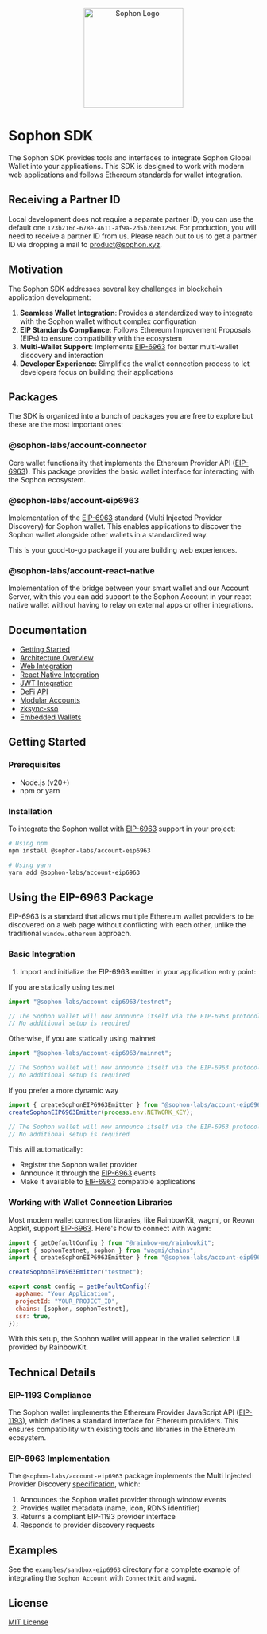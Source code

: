 <p align="center">
    <img width="200" src="https://portal.sophon.xyz/img/logo-sophon.svg" alt="Sophon Logo">
</p>

# Sophon SDK

The Sophon SDK provides tools and interfaces to integrate Sophon Global Wallet into your applications. This SDK is designed to work with modern web applications and follows Ethereum standards for wallet integration.

## Receiving a Partner ID

Local development does not require a separate partner ID, you can use the default one `123b216c-678e-4611-af9a-2d5b7b061258`. For production, you will need to receive a partner ID from us. Please reach out to us to get a partner ID via dropping a mail to [product@sophon.xyz](mailto:product@sophon.xyz).

## Motivation

The Sophon SDK addresses several key challenges in blockchain application development:

1. **Seamless Wallet Integration**: Provides a standardized way to integrate with the Sophon wallet without complex configuration
2. **EIP Standards Compliance**: Follows Ethereum Improvement Proposals (EIPs) to ensure compatibility with the ecosystem
3. **Multi-Wallet Support**: Implements [EIP-6963](https://eips.ethereum.org/EIPS/eip-6963) for better multi-wallet discovery and interaction
4. **Developer Experience**: Simplifies the wallet connection process to let developers focus on building their applications

## Packages

The SDK is organized into a bunch of packages you are free to explore but these are the most important ones:

### @sophon-labs/account-connector

Core wallet functionality that implements the Ethereum Provider API ([EIP-6963](https://eips.ethereum.org/EIPS/eip-6963)). This package provides the basic wallet interface for interacting with the Sophon ecosystem.

### @sophon-labs/account-eip6963

Implementation of the [EIP-6963](https://eips.ethereum.org/EIPS/eip-6963) standard (Multi Injected Provider Discovery) for Sophon wallet. This enables applications to discover the Sophon wallet alongside other wallets in a standardized way.

This is your good-to-go package if you are building web experiences.

### @sophon-labs/account-react-native

Implementation of the bridge between your smart wallet and our Account Server, with this you can add support to the Sophon Account in your react native wallet without having to relay on external apps or other integrations.

## Documentation

- [Getting Started](#getting-started)
- [Architecture Overview](./docs/architecture.md)
- [Web Integration](./docs/web.md)
- [React Native Integration](./docs/react-native.md)
- [JWT Integration](./docs/jwt.md)
- [DeFi API](./docs/de-fi.md)
- [Modular Accounts](./docs/modular-accounts.md)
- [zksync-sso](./docs/zksync-sso.md)
- [Embedded Wallets](./docs/embedded-wallets.md)

## Getting Started

### Prerequisites

- Node.js (v20+)
- npm or yarn

### Installation

To integrate the Sophon wallet with [EIP-6963](https://eips.ethereum.org/EIPS/eip-6963) support in your project:

```bash
# Using npm
npm install @sophon-labs/account-eip6963

# Using yarn
yarn add @sophon-labs/account-eip6963
```

## Using the EIP-6963 Package

EIP-6963 is a standard that allows multiple Ethereum wallet providers to be discovered on a web page without conflicting with each other, unlike the traditional `window.ethereum` approach.

### Basic Integration

1. Import and initialize the EIP-6963 emitter in your application entry point:

If you are statically using testnet

```javascript
import "@sophon-labs/account-eip6963/testnet";

// The Sophon wallet will now announce itself via the EIP-6963 protocol
// No additional setup is required
```

Otherwise, if you are statically using mainnet

```javascript
import "@sophon-labs/account-eip6963/mainnet";

// The Sophon wallet will now announce itself via the EIP-6963 protocol
// No additional setup is required
```

If you prefer a more dynamic way

```javascript
import { createSophonEIP6963Emitter } from "@sophon-labs/account-eip6963";
createSophonEIP6963Emitter(process.env.NETWORK_KEY);

// The Sophon wallet will now announce itself via the EIP-6963 protocol
// No additional setup is required
```

This will automatically:

- Register the Sophon wallet provider
- Announce it through the [EIP-6963](https://eips.ethereum.org/EIPS/eip-6963) events
- Make it available to [EIP-6963](https://eips.ethereum.org/EIPS/eip-6963) compatible applications

### Working with Wallet Connection Libraries

Most modern wallet connection libraries, like RainbowKit, wagmi, or Reown Appkit, support [EIP-6963](https://eips.ethereum.org/EIPS/eip-6963). Here's how to connect with wagmi:

```javascript
import { getDefaultConfig } from "@rainbow-me/rainbowkit";
import { sophonTestnet, sophon } from "wagmi/chains";
import { createSophonEIP6963Emitter } from "@sophon-labs/account-eip6963";

createSophonEIP6963Emitter("testnet");

export const config = getDefaultConfig({
  appName: "Your Application",
  projectId: "YOUR_PROJECT_ID",
  chains: [sophon, sophonTestnet],
  ssr: true,
});
```

With this setup, the Sophon wallet will appear in the wallet selection UI provided by RainbowKit.

## Technical Details

### EIP-1193 Compliance

The Sophon wallet implements the Ethereum Provider JavaScript API ([EIP-1193](https://eips.ethereum.org/EIPS/eip-1193)), which defines a standard interface for Ethereum providers. This ensures compatibility with existing tools and libraries in the Ethereum ecosystem.

### EIP-6963 Implementation

The `@sophon-labs/account-eip6963` package implements the Multi Injected Provider Discovery [specification](https://eips.ethereum.org/EIPS/eip-6963), which:

1. Announces the Sophon wallet provider through window events
2. Provides wallet metadata (name, icon, RDNS identifier)
3. Returns a compliant EIP-1193 provider interface
4. Responds to provider discovery requests

## Examples

See the `examples/sandbox-eip6963` directory for a complete example of integrating the `Sophon Account` with `ConnectKit` and `wagmi`.

## License

[MIT License](LICENSE)
